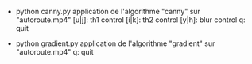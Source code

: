 - python canny.py
	application de l'algorithme "canny" sur "autoroute.mp4"
	[u|j]: th1 control
	[i|k]: th2 control
	[y|h]: blur control
	q: quit

- python gradient.py
	application de l'algorithme "gradient" sur "autoroute.mp4"
	q: quit
